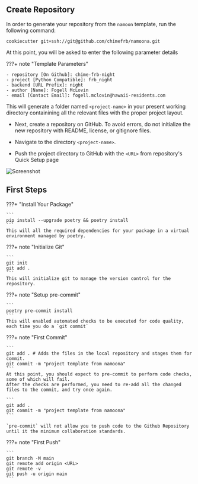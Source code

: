 ## Create Repository
In order to generate your repository from the `namoon`  template, run the following command:

```
cookiecutter git+ssh://git@github.com/chimefrb/namoona.git
```

At this point, you will be asked to enter the following parameter details

???+ note "Template Parameters"
	
	- repository [On Github]: chime-frb-night
	- project [Python Compatible]: frb_night
	- backend [URL Prefix]: night
	- author [Name]: Fogell McLovin
	- email [Contact Email]: fogell.mclovin@hawaii-residents.com


This will generate a folder named `<project-name>` in your present working directory
containining all the relevant files with the proper project layout.

* Next, create a repository on GitHub. To avoid errors, do not initialize the new repository
with README, license, or gitignore files.

* Navigate to the directory `<project-name>`.

* Push the project directory to GitHub with the `<URL>` from repository's Quick Setup page

![Screenshot](https://docs.github.com/assets/images/help/repository/copy-remote-repository-url-quick-setup.png)


## First Steps

???+ "Install Your Package"

	```
	pip install --upgrade poetry && poetry install
	```
	This will all the required dependencies for your package in a virtual environment managed by poetry.

???+ note "Initialize Git"

	```
	git init
	git add .
	```
	This will initialize git to manage the version control for the repository.

???+ note "Setup pre-commit"

	```
	poetry pre-commit install
	```
	This will enabled automated checks to be executed for code quality, each time you do a `git commit`

???+ note "First Commit"

	```
	git add . # Adds the files in the local repository and stages them for commit.
	git commit -m "project template from namoona"
	```
	At this point, you should expect to pre-commit to perform code checks, some of which will fail.
	After the checks are performed, you need to re-add all the changed files to the commit, and try once again.

	```
	git add .
	git commit -m "project template from namoona"
	```

	`pre-commit` will not allow you to push code to the Github Repository until it the minimum collaboration standards.

???+ note "First Push"

	```
	git branch -M main
	git remote add origin <URL>
	git remote -v
	git push -u origin main
	```




